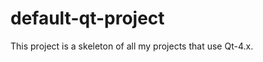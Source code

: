 ﻿default-qt-project
==================

This project is a skeleton of all my projects that use Qt-4.x.

